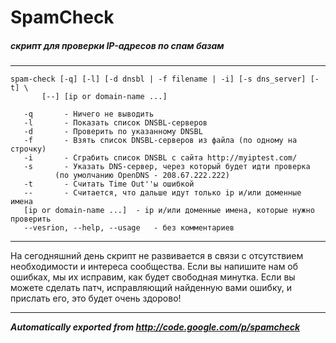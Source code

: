 # SpamCheck
##### скрипт для проверки IP-адресов по спам базам ##
---

```
spam-check [-q] [-l] [-d dnsbl | -f filename | -i] [-s dns_server] [-t] \
	   [--] [ip or domain-name ...]

   -q		- Ничего не выводить
   -l		- Показать список DNSBL-серверов
   -d		- Проверить по указанному DNSBL
   -f		- Взять список DNSBL-серверов из файла (по одному на строчку)
   -i		- Сграбить список DNSBL с сайта http://myiptest.com/
   -s		- Указать DNS-сервер, через который будет идти проверка 
		  (по умолчанию OpenDNS - 208.67.222.222)
   -t		- Считать Time Out''ы ошибкой
   --		- Считается, что дальше идут только ip и/или доменные имена
   [ip or domain-name ...]	- ip и/или доменные имена, которые нужно проверить
   --vesrion, --help, --usage	- без комментариев
```
---

На сегодняшний день скрипт не развивается в связи с отсутствием необходимости и интереса сообщества.
Если вы напишите нам об ошибках, мы их исправим, как будет свободная минутка. Если вы можете сделать патч, исправляющий найденную вами ошибку, и прислать его, это будет очень здорово!

---
***Automatically exported from http://code.google.com/p/spamcheck***
